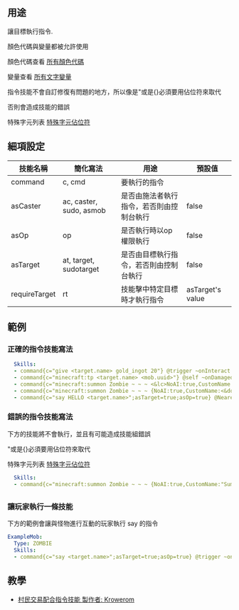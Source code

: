 ## 用途
讓目標執行指令.

顏色代碼與變量都被允許使用 

顏色代碼查看 [所有顏色代碼](/databases/misc/colorcodes)

變量查看 [所有文字變量](/skills/stringvariables)

指令技能不會自訂修復有問題的地方，所以像是"或是{}必須要用佔位符來取代

否則會造成技能的錯誤 

特殊字元列表 [特殊字元佔位符](/skills/Placeholders#special-characters)


## 細項設定

| 技能名稱 | 簡化寫法| 用途 | 預設值 |
|-----------|-----------|----------------------------------------------------------------------|---------|
| command   | c, cmd| 要執行的指令  | |
| asCaster  | ac, caster, sudo, asmob| 是否由施法者執行指令，若否則由控制台執行 | false   |
| asOp  | op| 是否執行時以op權限執行  | false   |
| asTarget  | at, target, sudotarget| 是否由目標執行指令，若否則由控制台執行  |  false  |
| requireTarget | rt| 技能擊中特定目標時才執行指令  | asTarget's value|

  

## 範例

### 正確的指令技能寫法
```yaml
  Skills:
  - command{c="give <target.name> gold_ingot 20"} @trigger ~onInteract
  - command{c="minecraft:tp <target.name> <mob.uuid>"} @self ~onDamaged
  - command{c="minecraft:summon Zombie ~ ~ ~ <&lc>NoAI:true,CustomName:<&dq>Summoned Zombie<&dq><&rc>"}
  - command{c="minecraft:summon Zombie ~ ~ ~ {NoAI:true,CustomName:<&dq>Summoned Zombie<&dq>}"}
  - command{c="say HELLO <target.name>";asTarget=true;asOp=true} @NearestPlayer{r=10}
```

### 錯誤的指令技能寫法

下方的技能將不會執行，並且有可能造成技能組錯誤

"或是{}必須要用佔位符來取代

特殊字元列表 [特殊字元佔位符](/skills/Placeholders#special-characters)
```yaml
  Skills:
  - command{c="minecraft:summon Zombie ~ ~ ~ {NoAI:true,CustomName:"Summoned Zombie"}"}
```

##

### **讓玩家執行一條技能**
下方的範例會讓與怪物進行互動的玩家執行 say 的指令
```yaml
ExampleMob:
  Type: ZOMBIE
  Skills:
  - command{c="say <target.name>";asTarget=true;asOp=true} @trigger ~onInteract
```

教學
---------

-   [村民交易配合指令技能 製作者: Krowerom](https://www.youtube.com/watch?v=p71bl_W3a4I&feature=youtu.be)